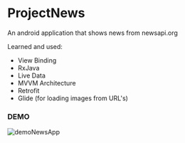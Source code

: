 # ProjectNews

An android application that shows news from newsapi.org

Learned and used:  
 * View Binding
 * RxJava
 * Live Data
 * MVVM Architecture
 * Retrofit
 * Glide (for loading images from URL's)

### DEMO

![demoNewsApp](https://user-images.githubusercontent.com/69902076/215784493-19e10026-081c-46b8-9f44-20981db8b460.gif)
